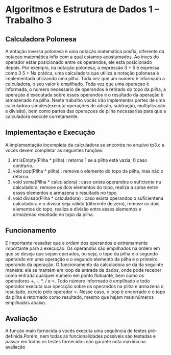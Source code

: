 # Algoritmos e Estrutura de Dados 1 – Trabalho 3

## Calculadora Polonesa

A notação inversa polonesa  ́e uma notação  matemática posfix, diferente da notaçao matemática infix com a qual estamos acostumados. Ao  inves  do operador estar posicionado entre os operandos, ele est́a posicionado depois.
Por exemplo, na notação polonesa, a expressão
	3 + 5 
é expressa como
	3 5 +
Na prática, uma calculadora que utiliza a notação polonesa  ́e implementada utilizando uma pilha. Toda vez que um numero ́e informado a calculadora, o seu valor  ́e empilhado. Toda vez que uma operaçao  ́e informada, o numero necessario de operandos ́e retirado do topo da pilha, a operação é executada sobre esses operandos e o resultado da operação ́e armazenado na pilha. 
Neste trabalho vocês irão implementar partes de uma calculadora simples(executa operações de adição, subtração, multiplicação e divisão), bem como  partes  das  operaçoes  de  pilha  necessarias  para  que  a  calculadora  execute corretamente.

## Implementação e Execução

A implementação incompleta da calculadora se encontra no arquivo tp3.c e vocês devem completar as seguintes funções:
1.  int isEmpty(Pilha  *  pilha)  :  retorna  1  se  a  pilha  está  vazia,  0  caso contŕario.
2.  void pop(Pilha * pilha) :  remove o elemento do topo da pilha, mas não o retorna.
3.  void soma(Pilha * calculadora) :  caso exista operandos o suficiente na calculadora,  remove  os  dois  elementos  do  topo,  realiza  a  soma  entre esses elementos e armazena o resultado no topo
4.  void divisao(Pilha * calculadora) :  caso exista operandos o suficientena calculadora e o divisor seja válido (diferente de zero), remove os dois elementos do topo, realiza a divisão entre esses elementos e armazenao resultado no topo da pilha.

## Funcionamento

E importante ressaltar que a ordem dos operandos e extremamente importante para a execução.  Os operandos são empilhados na ordem em que se deseja que sejam operados,  ou seja,  o topo da pilha é o segundo operando em uma operação e o segundo elemento da pilha  ́e o primeiro operando da operação.
O funcionamento da calculadora se dá da seguinte maneira: ela se mantém em loop de  entrada  de  dados,  onde  pode  receber  como  entrada  qualquer número em ponto flutuante,  bem como os operadores +,  -,  *,  / e =.  Todo número informado é empilhado e todo operador executa sua operação sobre os operandos na pilha e armazena o resultado, exceto pelo operador =.  Nesse caso, o loop ́e encerrado e o topo da pilha é retornado como resultado, mesmo que hajam mais números empilhados abaixo.

## Avaliação

A função main fornecida a vocês executa uma sequência de testes pré-definida.Porém, nem todas as funcionalidades possíveis são testadas e passar em todos os testes fornecidos não garante nota máxima na avaliação
